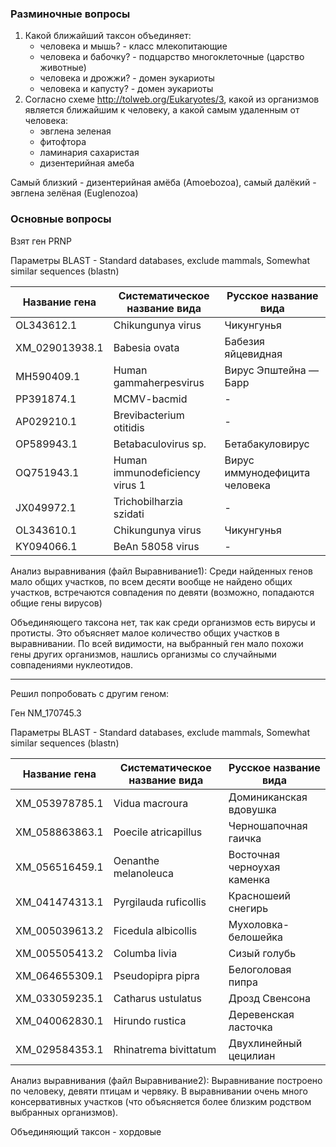 ### Разминочные вопросы
1. Какой ближайший таксон объединяет:
   - человека и мышь? - класс млекопитающие
   - человека и бабочку? - подцарство многоклеточные (царство животные)
   - человека и дрожжи? - домен эукариоты
   - человека и капусту? - домен эукариоты
2. Согласно схеме http://tolweb.org/Eukaryotes/3, какой из организмов является ближайшим к человеку, а какой самым удаленным от человека:
   - эвглена зеленая
   - фитофтора
   - ламинария сахаристая
   - дизентерийная амеба

Самый близкий - дизентерийная амёба (Amoebozoa),
самый далёкий - эвглена зелёная (Euglenozoa)

### Основные вопросы
Взят ген PRNP

Параметры BLAST - Standard databases, exclude mammals, Somewhat similar sequences (blastn)

| Название гена  | Систематическое название вида  | Русское название вида         |
|----------------|--------------------------------|-------------------------------|
| OL343612.1     | Chikungunya virus              | Чикунгунья                    |
| XM_029013938.1 | Babesia ovata                  | Бабезия яйцевидная            |
| MH590409.1     | Human gammaherpesvirus         | Вирус Эпштейна — Барр         |
| PP391874.1     | MCMV-bacmid                    | -                             |
| AP029210.1     | Brevibacterium otitidis        | -                             |
| OP589943.1     | Betabaculovirus sp.            | Бетабакуловирус               |
| OQ751943.1     | Human immunodeficiency virus 1 | Вирус иммунодефицита человека |
| JX049972.1     | Trichobilharzia szidati        | -                             |
| OL343610.1     | Chikungunya virus              | Чикунгунья                    |
| KY094066.1     | BeAn 58058 virus               | -                             |

Анализ выравнивания (файл Выравнивание1):
Среди найденных генов мало общих участков, по всем десяти вообще не найдено
общих участков, встречаются совпадения по девяти (возможно, попадаются
общие гены вирусов)

Объединяющего таксона нет, так как среди организмов есть вирусы и протисты.
Это объясняет малое количество общих участков в выравнивании. По всей видимости,
на выбранный ген мало похожи гены других организмов, нашлись организмы со случайными
совпадениями нуклеотидов.
__________________

Решил попробовать с другим геном:

Ген NM_170745.3

Параметры BLAST - Standard databases, exclude mammals, Somewhat similar sequences (blastn)

| Название гена  | Систематическое название вида | Русское название вида       |
|----------------|-------------------------------|-----------------------------|
| XM_053978785.1 | Vidua macroura                | Доминиканская вдовушка      |
| XM_058863863.1 | Poecile atricapillus          | Черношапочная гаичка        |
| XM_056516459.1 | Oenanthe melanoleuca          | Восточная черноухая каменка |
| XM_041474313.1 | Pyrgilauda ruficollis         | Красношеий снегирь          |
| XM_005039613.2 | Ficedula albicollis           | Мухоловка-белошейка         |
| XM_005505413.2 | Columba livia                 | Сизый голубь                |
| XM_064655309.1 | Pseudopipra pipra             | Белоголовая пипра           |
| XM_033059235.1 | Catharus ustulatus            | Дрозд Свенсона              |
| XM_040062830.1 | Hirundo rustica               | Деревенская ласточка        |
| XM_029584353.1 | Rhinatrema bivittatum         | Двухлинейный цецилиан       |

Анализ выравнивания (файл Выравнивание2):
Выравнивание построено по человеку, девяти птицам и червяку. В выравнивании
очень много консервативных участков (что объясняется более близким родством
выбранных организмов). 

Объединяющий таксон - хордовые